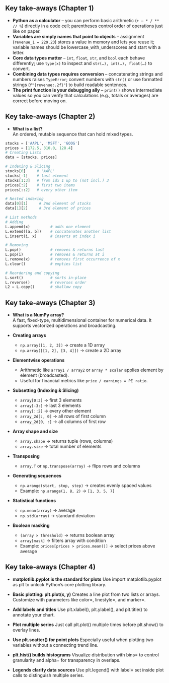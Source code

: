 ## Key take-aways (Chapter 1)

* **Python as a calculator** – you can perform basic arithmetic (`+ – * / ** // %`) directly in a code cell; parentheses control order of operations just like on paper.
* **Variables are simply names that point to objects** – assignment (`revenue_1 = 229.23`) stores a value in memory and lets you reuse it; variable names should be lowercase_with_underscores and start with a letter.
* **Core data types matter** – `int`, `float`, `str`, and `bool` each behave differently; use `type(x)` to inspect and `str(…), int(…), float(…)` to convert.
* **Combining data types requires conversion** – concatenating strings and numbers raises `TypeError`; convert numbers with `str()` or use formatted strings (`f"{revenue:.2f}"`) to build readable sentences.
* **The print function is your debugging ally** – `print()` shows intermediate values so you can verify that calculations (e.g., totals or averages) are correct before moving on.

## Key take-aways (Chapter 2)

- **What is a list?**  
  An ordered, mutable sequence that can hold mixed types. 

```python
stocks = ['AAPL', 'MSFT', 'GOOG']
prices = [172.5, 310.0, 128.4]
# Creating Lists
data = [stocks, prices]

# Indexing & Slicing
stocks[0]     # 'AAPL'
stocks[-1]    # last element
stocks[1:3]   # from idx 1 up to (not incl.) 3
prices[:2]    # first two items
prices[::2]   # every other item

# Nested indexing
data[0][1]     # 2nd element of stocks
data[1][2]     # 3rd element of prices

# List methods
# Adding
L.append(x)         # adds one element
L.extend([a, b])    # concatenates another list
L.insert(i, x)      # inserts at index i

# Removing
L.pop()             # removes & returns last
L.pop(i)            # removes & returns at i
L.remove(x)         # removes first occurrence of x
L.clear()           # empties list

# Reordering and copying
L.sort()            # sorts in-place
L.reverse()         # reverses order
L2 = L.copy()       # shallow copy
```

## Key take-aways (Chapter 3)
- **What is a NumPy array?**  
  A fast, fixed-type, multidimensional container for numerical data. It supports vectorized operations and broadcasting.

- **Creating arrays**  
  - `np.array([1, 2, 3])` → create a 1D array  
  - `np.array([[1, 2], [3, 4]])` → create a 2D array  

- **Elementwise operations**  
  - Arithmetic like `array1 / array2` or `array * scalar` applies element by element (broadcasted).  
  - Useful for financial metrics like `price / earnings = PE ratio`.

- **Subsetting (Indexing & Slicing)**  
  - `array[0:3]` → first 3 elements  
  - `array[-3:]` → last 3 elements  
  - `array[::2]` → every other element  
  - `array_2d[:, 0]` → all rows of first column  
  - `array_2d[0, :]` → all columns of first row  

- **Array shape and size**  
  - `array.shape` → returns tuple (rows, columns)  
  - `array.size` → total number of elements  

- **Transposing**  
  - `array.T` or `np.transpose(array)` → flips rows and columns  

- **Generating sequences**  
  - `np.arange(start, stop, step)` → creates evenly spaced values  
  - Example: `np.arange(1, 8, 2)` → `[1, 3, 5, 7]`

- **Statistical functions**  
  - `np.mean(array)` → average  
  - `np.std(array)` → standard deviation  

- **Boolean masking**  
  - `(array > threshold)` → returns boolean array  
  - `array[mask]` → filters array with condition  
  - Example: `prices[prices > prices.mean()]` → select prices above average

## Key take-aways (Chapter 4)
- **matplotlib.pyplot is the standard for plots**
Use import matplotlib.pyplot as plt to unlock Python’s core plotting library.

- **Basic plotting: plt.plot(x, y)**
Creates a line plot from two lists or arrays. Customize with parameters like color=, linestyle=, and marker=.

- **Add labels and titles**
Use plt.xlabel(), plt.ylabel(), and plt.title() to annotate your chart.

- **Plot multiple series**
Just call plt.plot() multiple times before plt.show() to overlay lines.

- **Use plt.scatter() for point plots**
Especially useful when plotting two variables without a connecting trend line.

- **plt.hist() builds histograms**
Visualize distribution with bins= to control granularity and alpha= for transparency in overlaps.

- **Legends clarify data sources**
Use plt.legend() with label= set inside plot calls to distinguish multiple series.